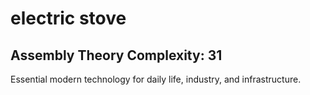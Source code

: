 # electric stove

## Assembly Theory Complexity: 31
Essential modern technology for daily life, industry, and infrastructure.

